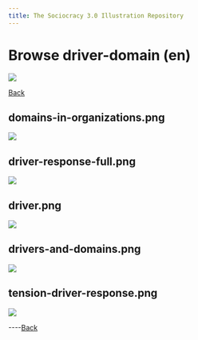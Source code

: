 ```yaml
---
title: The Sociocracy 3.0 Illustration Repository
---
```


# Browse driver-domain (en)

![](/img/en-48px.png)

[Back](index-en.html)

## domains-in-organizations.png

[![](/img/en/driver-domain/domains-in-organizations.png)](/img/en/driver-domain/domains-in-organizations.png)

## driver-response-full.png

[![](/img/en/driver-domain/driver-response-full.png)](/img/en/driver-domain/driver-response-full.png)

## driver.png

[![](/img/en/driver-domain/driver.png)](/img/en/driver-domain/driver.png)

## drivers-and-domains.png

[![](/img/en/driver-domain/drivers-and-domains.png)](/img/en/driver-domain/drivers-and-domains.png)

## tension-driver-response.png

[![](/img/en/driver-domain/tension-driver-response.png)](/img/en/driver-domain/tension-driver-response.png)

----[Back](index-en.html)
